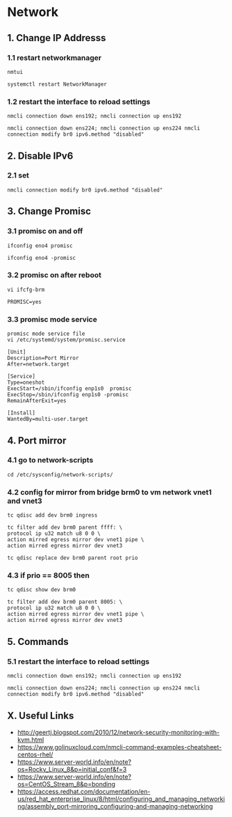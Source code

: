 # Network


## 1. Change IP Addresss

### 1.1 restart networkmanager

    nmtui
    
    systemctl restart NetworkManager
            
### 1.2 restart the interface to reload settings

    nmcli connection down ens192; nmcli connection up ens192
    
    nmcli connection down ens224; nmcli connection up ens224 nmcli connection modify br0 ipv6.method "disabled"

## 2. Disable IPv6

### 2.1 set   

    nmcli connection modify br0 ipv6.method "disabled"
    
## 3. Change Promisc

### 3.1 promisc on and off

    ifconfig eno4 promisc
    
    ifconfig eno4 -promisc
            
### 3.2 promisc on after reboot

    vi ifcfg-brm
    
    PROMISC=yes

### 3.3 promisc mode service 
    promisc mode service file
    vi /etc/systemd/system/promisc.service
    
    [Unit]
    Description=Port Mirror
    After=network.target
    
    [Service]
    Type=oneshot
    ExecStart=/sbin/ifconfig enp1s0  promisc
    ExecStop=/sbin/ifconfig enp1s0 -promisc
    RemainAfterExit=yes
    
    [Install]
    WantedBy=multi-user.target

## 4. Port mirror

### 4.1 go to network-scripts

    cd /etc/sysconfig/network-scripts/

### 4.2 config for mirror from bridge brm0 to vm network vnet1 and vnet3

    tc qdisc add dev brm0 ingress
    
    tc filter add dev brm0 parent ffff: \
    protocol ip u32 match u8 0 0 \
    action mirred egress mirror dev vnet1 pipe \
    action mirred egress mirror dev vnet3

    tc qdisc replace dev brm0 parent root prio

### 4.3 if prio == 8005 then

    tc qdisc show dev brm0

    tc filter add dev brm0 parent 8005: \
    protocol ip u32 match u8 0 0 \
    action mirred egress mirror dev vnet1 pipe \
    action mirred egress mirror dev vnet3
    
## 5. Commands

### 5.1 restart the interface to reload settings

    nmcli connection down ens192; nmcli connection up ens192
    
    nmcli connection down ens224; nmcli connection up ens224 nmcli connection modify br0 ipv6.method "disabled"

## X. Useful Links
- http://geertj.blogspot.com/2010/12/network-security-monitoring-with-kvm.html
- https://www.golinuxcloud.com/nmcli-command-examples-cheatsheet-centos-rhel/
- https://www.server-world.info/en/note?os=Rocky_Linux_8&p=initial_conf&f=3
- https://www.server-world.info/en/note?os=CentOS_Stream_8&p=bonding
- https://access.redhat.com/documentation/en-us/red_hat_enterprise_linux/8/html/configuring_and_managing_networking/assembly_port-mirroring_configuring-and-managing-networking
